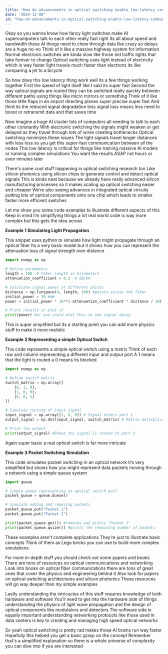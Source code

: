 ```yaml
---
title: "How do advancements in optical switching enable low-latency communication in high-bandwidth AI clusters?"
date: "2024-12-08"
id: "how-do-advancements-in-optical-switching-enable-low-latency-communication-in-high-bandwidth-ai-clusters"
---
```


Okay so you wanna know how fancy light switches make AI supercomputers talk to each other really fast right  Its all about speed and bandwidth these AI things need to chew through data like crazy so delays are a huge no-no  Think of it like a massive highway system for information  Normal electronic switches are kinda slow like those old traffic lights that take forever to change  Optical switching uses light instead of electricity which is way faster light travels much faster than electrons its like comparing a jet to a bicycle  

So how does this low latency thing work  well its a few things working together  First  the speed of light itself  like I said its super fast  Second  the way optical signals are routed  they can be switched really quickly between different paths using things like micro mirrors or something  Think of it like those little flaps in an airport directing planes  super precise super fast  And third its the reduced signal degradation less signal loss means less need to boost or retransmit data and that saves time

Now imagine a huge AI cluster  lots of computers all needing to talk to each other constantly  With electronic switching the signals might weaken or get delayed as they travel through lots of wires creating bottlenecks  Optical switching minimizes these issues  The light signals travel longer distances with less loss  so you get this super-fast communication between all the nodes  This low latency is critical for things like training massive AI models or running complex simulations  You want the results ASAP not hours or even minutes later  

There's some cool stuff happening in optical switching research too  Like silicon photonics using silicon chips to generate control and detect optical signals  This is kinda neat because we already have really advanced silicon manufacturing processes so it makes scaling up optical switching easier and cheaper  We’re also seeing advances in integrated optical circuits putting lots of optical components onto one chip which leads to smaller faster more efficient switches

Let me show you some code examples to illustrate different aspects of this  Keep in mind I’m simplifying things a lot  real world code is way more complex but this gets the idea across

**Example 1  Simulating Light Propagation**

This snippet uses python to simulate how light might propagate through an optical fiber  Its a very basic model but it shows how you can represent the attenuation loss of signal strength over distance

```python
import numpy as np

# Define parameters
length = 100  # Fiber length in kilometers
attenuation_coefficient = 0.2  # dB/km

# Calculate signal power at different points
distance = np.linspace(0, length, 100) #points across the fiber
initial_power = 10 #mW
power = initial_power * 10**(-attenuation_coefficient * distance / 10)

# Print results or plot it
print(power) #or you could plot this to see signal decay
```

This is super simplified but its a starting point you can add more physics stuff to make it more realistic


**Example 2 Representing a simple Optical Switch**

This code represents a simple optical switch using a matrix  Think of each row and column representing a different input and output port  A 1 means that the light is routed  a 0 means its blocked

```python
import numpy as np

# Define switch matrix
switch_matrix = np.array([
    [0, 1, 0],
    [1, 0, 0],
    [0, 0, 1]
])

# Simulate routing of input signal
input_signal = np.array([1, 0, 0]) # Signal enters port 1
output_signal = np.dot(input_signal, switch_matrix) # Matrix multiplication for routing

# Print the output
print(output_signal) #Shows the signal is routed to port 2
```

Again super basic  a real optical switch is far more intricate


**Example 3  Packet Switching Simulation**

This code simulates packet switching in an optical network  It’s very simplified but shows how you might represent data packets moving through a network using a simple queue system

```python
import queue

# Simple queue representing an optical switch port
packet_queue = queue.Queue()

# Simulate adding and removing packets
packet_queue.put("Packet 1")
packet_queue.put("Packet 2")

print(packet_queue.get()) #removes and prints "Packet 1"
print(packet_queue.qsize()) #prints the remaining number of packets
```

These examples aren't complete applications  They’re just to illustrate basic concepts  Think of them as Lego bricks you can use to build more complex simulations


For more in-depth stuff  you should check out some papers and books  There are tons of resources on optical communications and networking  Look into books on optical fiber communications  there are tons of great ones that cover the physics and engineering behind it  Also look for papers on optical switching architectures and silicon photonics  These resources will go way deeper than my simple examples  

Lastly  understanding the intricacies of this stuff requires knowledge of both hardware and software  You'll need to get into the hardware side of things understanding the physics of light wave propagation and the design of optical components like modulators and detectors   The software side is equally important  understanding networking protocols like those used in data centers is key to creating and managing high speed optical networks


So yeah optical switching is pretty rad  makes those AI brains run way faster  Hopefully this helped you get a basic grasp on the concept  Remember that's a simplified explanation so there is a whole universe of complexity you can dive into if you are interested
